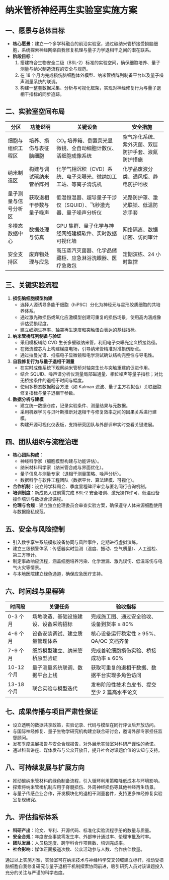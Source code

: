 # 纳米管桥神经再生实验室实施方案

## 一、愿景与总体目标
- **核心愿景**：建立一个多学科融合的前沿实验室，通过碳纳米管桥接受损脑细胞，系统探索神经网络自我修复机理与量子力学退相干之间的潜在联系。
- **阶段目标**：
  1. 搭建符合生物安全二级（BSL-2）标准的实验空间，确保细胞培养、量子测量与纳米制造流程的安全与规范。
  2. 在 18 个月内完成损伤脑细胞体外模型、纳米管桥阵列制备平台以及量子噪声测量系统的联调。
  3. 构建一整套数据采集、分析与可视化框架，实现对神经修复行为与量子退相干指标的同步追踪。

## 二、实验室空间布局
| 分区 | 功能说明 | 关键设备 | 安全措施 |
| ---- | -------- | -------- | -------- |
| 细胞与组织工程区 | 培养、损伤与表征脑细胞 | CO₂ 培养箱、倒置荧光显微镜、全自动细胞计数仪、活细胞成像系统 | 空气净化系统、紫外灭菌、双层防护手套、液氮防护措施 |
| 纳米制造区 | 构建与调试碳纳米管桥阵列 | 化学气相沉积（CVD）系统、电子束曝光、微纳加工工站、等离子清洗机 | 化学品废液分类、通风柜、静电防护地板 |
| 量子测量与信号分析区 | 获取退相干参数与量子噪声 | 低温恒温器、超导量子干涉仪（SQUID）、飞秒激光器、量子噪声分析仪 | 光路防护罩、激光联锁、低温防冻手套 |
| 多模态数据中心 | 数据处理与仿真 | GPU 集群、量子化学与神经网络建模软件、实时数据可视化墙 | 网络隔离、数据加密、访问审计 |
| 安全支持区 | 废弃物处理与应急 | 高压蒸汽灭菌器、化学品储藏柜、应急淋浴洗眼器、医疗急救包 | 定期演练、24 小时监控 |

## 三、关键实验流程
1. **损伤脑细胞模型构建**
   - 选择人源诱导多能干细胞（hiPSC）分化为神经元与星形胶质细胞的共培养体系。
   - 通过激光微损伤或氧化应激模型创建可重复的损伤场景，使用高内涵成像评估受损程度。
   - 建立细胞生存率、轴突再生速度和突触蛋白表达的基线指标。
2. **纳米管桥阵列制备与验证**
   - 采用模板辅助 CVD 生长多壁碳纳米管，利用电子束曝光定义桥接路径。
   - 在微流控芯片上构建梯度电场，引导纳米管精准对准损伤断点。
   - 通过拉曼光谱、扫描电子显微镜和电学测试确认结构完整性与导电性。
3. **自我修复行为与量子退相干测量**
   - 在实时成像系统下观察纳米管桥对轴突生长与突触重建的促进作用。
   - 结合 SQUID、噪声谱分析仪测量局部磁通量、相位噪声等量子指标；对比无桥接条件的退相干时间与幅度。
   - 使用多模态数据融合方法（如 Kalman 滤波、量子主方程拟合）关联细胞修复指标与量子退相干参数。
4. **数据分析与建模**
   - 建立统一数据仓库，记录实验条件、测量结果与元数据。
   - 采用机器学习与贝叶斯推断对退相干与修复效率之间的因果关系进行建模。
   - 构建开源可视化仪表板，支持研究团队与外部评审实时查看关键进展。

## 四、团队组织与流程治理
- **核心团队构成**：
  - 神经科学家（细胞模型构建与功能评估）。
  - 纳米材料科学家（纳米管合成与界面优化）。
  - 量子信息与测量专家（退相干测量策略、噪声分析）。
  - 数据科学与软件工程团队（数据平台、算法建模、可视化）。
- **合作机制**：设立跨学科周会、季度里程碑评审会与匿名同行咨询机制。
- **培训制度**：新成员入驻前需完成 BSL-2 安全培训、激光操作许可、低温设备操作培训与数据合规课程。
- **伦理与合规**：建立独立伦理委员会审查实验方案，确保遵守人体来源细胞使用与数据隐私规范。

## 五、安全与风险控制
- 引入数字孪生系统模拟设备协同与风险事件，定期进行虚拟演练。
- 建立三级预警体系：传感器实时监测（温度、振动、空气质量）、人工巡检、第三方审计。
- 制定事故响应流程，涵盖细胞培养污染、化学泄漏、激光误伤、低温冻伤与电气火灾等情景。
- 与本地医院建立绿色通道，确保应急医疗支持。

## 六、时间线与里程碑
| 时间段 | 关键任务 | 验收指标 |
| ------ | -------- | -------- |
| 0-3 个月 | 场地改造、基础设施建设、设备采购招标 | 完成施工图、通过安全验收、设备到货率 ≥ 80% |
| 4-6 个月 | 设备安装调试、建立质量管理体系 | 核心设备运行稳定性 ≥ 95%、QA/QC 文档齐备 |
| 7-9 个月 | 细胞模型建立、纳米管桥原型验证 | 完成首轮细胞损伤实验、桥接成功率 ≥ 60% |
| 10-12 个月 | 量子测量系统联调、数据平台上线 | 获取可重复的退相干数据、数据平台实现多角色访问 |
| 13-18 个月 | 联合实验与模型迭代 | 发布阶段性技术白皮书、提交至少 2 篇高水平论文 |

## 七、成果传播与项目严肃性保证
- 设立透明的数据共享政策，实验记录、代码与模型在同行评议后开放访问。
- 与国际神经修复、量子生物学研究机构建立联合研讨会，邀请外部专家担任监督顾问。
- 发布季度进展报告与安全合规报告，对外展示实验室对科研严谨性的承诺。
- 通过科普讲座、媒体发布与公众开放日，提升社会对课题价值的认知与支持。

## 八、可持续发展与扩展方向
- 推动碳纳米管材料的绿色制备流程，引入循环利用策略降低成本与环境影响。
- 探索将纳米管桥机制应用于脊髓损伤、外周神经损伤等其他神经再生场景。
- 与量子传感企业合作，开发模块化的退相干测量套件，支持更多神经修复实验室复现研究。

## 九、评估指标体系
- **科研产出**：论文、专利、开源代码、标准化实验流程手册的数量与质量。
- **安全合规**：年度安全事故零发生率、外部审计通过率、伦理审批及时率。
- **团队发展**：人员稳定度、跨学科合作项目数、培训完成率。
- **社会影响**：媒体正面报道次数、公众活动参与人数、合作伙伴数量。

通过以上实施方案，实验室可在纳米技术与神经科学交叉领域建立标杆，推动受损脑细胞自我修复研究与量子退相干机制探索协同前进，吸引研究人员对该课题投入充分的关注与严谨的科学态度。
